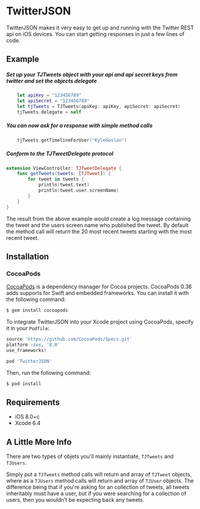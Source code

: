 # TwitterJSON

TwitterJSON makes it very easy to get up and running with the Twitter REST api on iOS devices. 
You can start getting responses in just a few lines of code.

## Example

##### Set up your TJTweets object with your api and api secret keys from twitter and set the objects delegate

```swift
	let apiKey = "123456789"
    let apiSecret = "123456789"
    let tjTweets = TJTweets(apiKey: apiKey, apiSecret: apiSecret)
    tjTweets.delegate = self
``` 

##### You can now ask for a response with simple method calls

```swift
	tjTweets.getTimelineForUser("KyleGoslan")
```

##### Conform to the TJTweetDelegate protocol 

```swift
extension ViewController: TJTweetDelegate {
    func gotTweets(tweets: [TJTweet]) {
        for tweet in tweets {
            println(tweet.text)
            println(tweet.user.screenName)
        }
    }
}
```

The result from the above example would create a log message containing the tweet and the users screen 
name who published the tweet. By default the method call will return the 20 most recent tweets starting 
with the most recent tweet.


## Installation

### CocoaPods

[CocoaPods](http://cocoapods.org) is a dependency manager for Cocoa projects. CocoaPods 0.36 adds supports 
for Swift and embedded frameworks. You can install it with the following command:

```bash
$ gem install cocoapods
```

To integrate TwitterJSON into your Xcode project using CocoaPods, specify it in your `Podfile`:

```ruby
source 'https://github.com/CocoaPods/Specs.git'
platform :ios, '8.0'
use_frameworks!

pod 'TwitterJSON'
```

Then, run the following command:

```bash
$ pod install
```

## Requirements

- iOS 8.0+c
- Xcode 6.4

## A Little More Info

There are two types of objets you'll mainly instantiate, `TJTweets` and `TJUsers`.

Simply put a `TJTweets` method calls will return and array of `TJTweet` objects, where as a `TJUsers` method calls will 
return and array of `TJUser` objects. The difference being that if you're asking for an collection of tweets, all tweets inheritably 
must have a user, but if you were searching for a collection of users, then you wouldn't be expecting back any tweets.  
